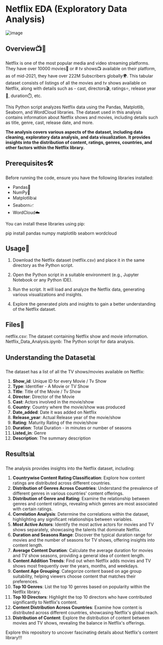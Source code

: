 # Netflix EDA (Exploratory Data Analysis)
![image](https://github.com/AaryanPurohit/Netflix-EDA/assets/112640418/1a960059-3f17-4544-801f-6fa382d45b4f)



## Overview📺🍿

Netflix is one of the most popular media and video streaming platforms. They have over 10000 movies🎥 or # tv shows📺 available on their platform, as of mid-2021, they have over 222M Subscribers globally🌍. This tabular dataset consists of listings of all the movies and tv shows available on Netflix, along with details such as - cast, directors🎬, ratings⭐, release year📅, duration⏱️, etc.

This Python script analyzes Netflix data using the Pandas, Matplotlib, Seaborn, and WordCloud libraries. The dataset used in this analysis contains information about Netflix shows and movies, including details such as title, genre, cast, release date, and more.

**The analysis covers various aspects of the dataset, including data cleaning, exploratory data analysis, and data visualization. It provides insights into the distribution of content, ratings, genres, countries, and other factors within the Netflix library.**

## Prerequisites🛠️

Before running the code, ensure you have the following libraries installed:
- Pandas🐼
- NumPy🧮
- Matplotlib📊
- Seaborn📈
- WordCloud☁️

You can install these libraries using pip:

pip install pandas numpy matplotlib seaborn wordcloud

## Usage🚀
1. Download the Netflix dataset (netflix.csv) and place it in the same directory as the Python script.

2. Open the Python script in a suitable environment (e.g., Jupyter Notebook or any Python IDE).

3. Run the script. It will load and analyze the Netflix data, generating various visualizations and insights.

4. Explore the generated plots and insights to gain a better understanding of the Netflix dataset.

## Files📁
netflix.csv: The dataset containing Netflix show and movie information.
Netflix_Data_Analysis.ipynb: The Python script for data analysis.

## Understanding the Dataset📊

The dataset has a list of all the TV shows/movies available on Netflix:
1. **Show_id**: Unique ID for every Movie / Tv Show
2. **Type**: Identifier - A Movie or TV Show
3. **Title**: Title of the Movie / Tv Show
4. **Director**: Director of the Movie
5. **Cast**: Actors involved in the movie/show
6. **Country**: Country where the movie/show was produced
7. **Date_added**: Date it was added on Netflix
8. **Release_year**: Actual Release year of the movie/show
9. **Rating**: Maturity Rating of the movie/show
10. **Duration**: Total Duration - in minutes or number of seasons
11. **Listed_in**: Genre
12. **Description**: The summary description

## Results📊
The analysis provides insights into the Netflix dataset, including:

1. **Countrywise Content Rating Classification**: Explore how content ratings are distributed across different countries.
2. **Distribution of Genres Across Countries**: Understand the prevalence of different genres in various countries' content offerings.
3. **Distribution of Genre and Rating**: Examine the relationship between genres and content ratings, revealing which genres are most associated with certain ratings.
4. **Correlation Analysis**: Determine the correlations within the dataset, highlighting any significant relationships between variables.
5. **Most Active Actors**: Identify the most active actors for movies and TV shows separately, showcasing the talents that dominate Netflix.
6. **Duration and Seasons Range**: Discover the typical duration range for movies and the number of seasons for TV shows, offering insights into content length.
7. **Average Content Duration**: Calculate the average duration for movies and TV show seasons, providing a general idea of content length.
8. **Content Addition Trends**: Find out when Netflix adds movies and TV shows most frequently over the years, months, and weekdays.
9. **Content Age Grouping**: Categorize content based on age group suitability, helping viewers choose content that matches their preferences.
10. **Top 10 Genres**: List the top 10 genres based on popularity within the Netflix library.
11. **Top 10 Directors**: Highlight the top 10 directors who have contributed significantly to Netflix's content.
12. **Content Distribution Across Countries**: Examine how content is distributed across different countries, showcasing Netflix's global reach.
13. **Distribution of Content**: Explore the distribution of content between movies and TV shows, revealing the balance in Netflix's offerings.

Explore this repository to uncover fascinating details about Netflix's content library!!!


